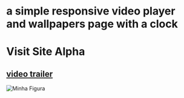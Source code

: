 # a simple responsive video player and wallpapers page with a clock


<h1 target="_blank" href="https://focus-snowy.vercel.app">Visit Site Alpha</h1>

<h2> <a target="_blank" href="https://youtu.be/Ffw3zPol48o">video trailer</a> </h2>



<img src="https://cdn.discordapp.com/attachments/1008767526630592542/1172229098463043777/image.png?ex=655f8e6c&is=654d196c&hm=4bfb68421e14cef6861541c7a769598340608f86cbd9aab7355356866a1ee058&" alt="Minha Figura">

  
